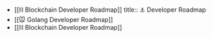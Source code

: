- [[⛓ Blockchain Developer Roadmap]]
  title:: ⚓️ Developer Roadmap
- [[🐭 Golang Developer Roadmap]]
- [[⛓ Blockchain Developer Roadmap]]